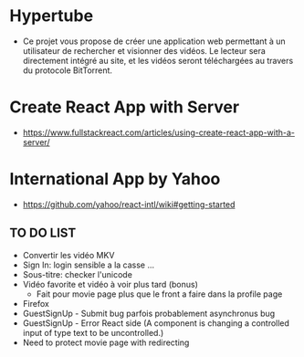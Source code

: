 # Hypertube
* Ce projet vous propose de créer une application web permettant à un utilisateur de rechercher et visionner des vidéos. Le lecteur sera directement intégré au site, et les vidéos seront téléchargées au travers du protocole BitTorrent.

# Create React App with Server
* https://www.fullstackreact.com/articles/using-create-react-app-with-a-server/

# International App by Yahoo
* https://github.com/yahoo/react-intl/wiki#getting-started 

## TO DO LIST
* Convertir les vidéo MKV
* Sign In: login sensible a la casse ...
* Sous-titre: checker l'unicode
* Vidéo favorite et vidéo à voir plus tard (bonus)
  * Fait pour movie page plus que le front a faire dans la profile page
* Firefox
* GuestSignUp - Submit bug parfois probablement asynchronus bug
* GuestSignUp - Error React side (A component is changing a controlled input of type text to be uncontrolled.)
* Need to protect movie page with redirecting